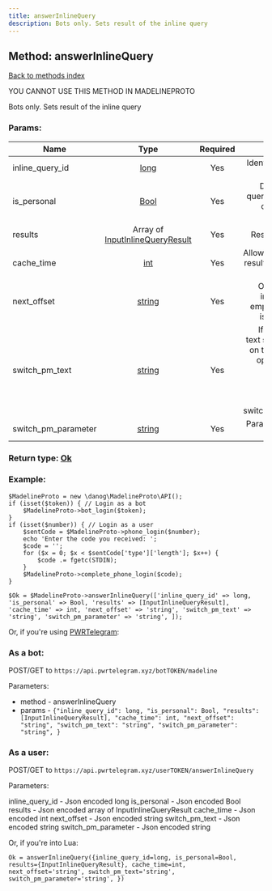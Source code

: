 ```yaml
---
title: answerInlineQuery
description: Bots only. Sets result of the inline query
---
```

## Method: answerInlineQuery  
[Back to methods index](index.md)


YOU CANNOT USE THIS METHOD IN MADELINEPROTO


Bots only. Sets result of the inline query

### Params:

| Name     |    Type       | Required | Description |
|----------|:-------------:|:--------:|------------:|
|inline\_query\_id|[long](../types/long.md) | Yes|Identifier of the inline query|
|is\_personal|[Bool](../types/Bool.md) | Yes|Does result of the query can be cached only for specified user|
|results|Array of [InputInlineQueryResult](../types/InputInlineQueryResult.md) | Yes|Results of the query|
|cache\_time|[int](../types/int.md) | Yes|Allowed time to cache results of the query in seconds|
|next\_offset|[string](../types/string.md) | Yes|Offset for the next inline query, pass empty string if there is no more results|
|switch\_pm\_text|[string](../types/string.md) | Yes|If non-empty, this text should be shown on the button, which opens private chat with the bot and sends bot start message with parameter switch_pm_parameter|
|switch\_pm\_parameter|[string](../types/string.md) | Yes|Parameter for the bot start message|


### Return type: [Ok](../types/Ok.md)

### Example:


```
$MadelineProto = new \danog\MadelineProto\API();
if (isset($token)) { // Login as a bot
    $MadelineProto->bot_login($token);
}
if (isset($number)) { // Login as a user
    $sentCode = $MadelineProto->phone_login($number);
    echo 'Enter the code you received: ';
    $code = '';
    for ($x = 0; $x < $sentCode['type']['length']; $x++) {
        $code .= fgetc(STDIN);
    }
    $MadelineProto->complete_phone_login($code);
}

$Ok = $MadelineProto->answerInlineQuery(['inline_query_id' => long, 'is_personal' => Bool, 'results' => [InputInlineQueryResult], 'cache_time' => int, 'next_offset' => 'string', 'switch_pm_text' => 'string', 'switch_pm_parameter' => 'string', ]);
```

Or, if you're using [PWRTelegram](https://pwrtelegram.xyz):

### As a bot:

POST/GET to `https://api.pwrtelegram.xyz/botTOKEN/madeline`

Parameters:

* method - answerInlineQuery
* params - `{"inline_query_id": long, "is_personal": Bool, "results": [InputInlineQueryResult], "cache_time": int, "next_offset": "string", "switch_pm_text": "string", "switch_pm_parameter": "string", }`



### As a user:

POST/GET to `https://api.pwrtelegram.xyz/userTOKEN/answerInlineQuery`

Parameters:

inline_query_id - Json encoded long
is_personal - Json encoded Bool
results - Json encoded  array of InputInlineQueryResult
cache_time - Json encoded int
next_offset - Json encoded string
switch_pm_text - Json encoded string
switch_pm_parameter - Json encoded string



Or, if you're into Lua:

```
Ok = answerInlineQuery({inline_query_id=long, is_personal=Bool, results={InputInlineQueryResult}, cache_time=int, next_offset='string', switch_pm_text='string', switch_pm_parameter='string', })
```


